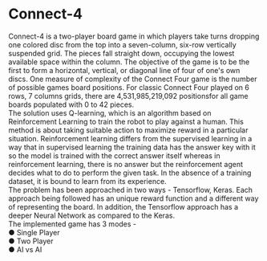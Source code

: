 # Connect-4
Connect-4 is a two-player board game in which players take turns dropping one
colored disc from the top into a seven-column, six-row vertically suspended grid.
The pieces fall straight down, occupying the lowest available space within the
column. The objective of the game is to be the first to form a horizontal, vertical,
or diagonal line of four of one's own discs. One measure of complexity of the
Connect Four game is the number of possible games board positions. For classic
Connect Four played on 6 rows, 7 columns grids, there are 4,531,985,219,092
positionsfor all game boards populated with 0 to 42 pieces.<br>
The solution uses Q-learning, which is an algorithm based on Reinforcement
Learning to train the robot to play against a human. This method is about taking
suitable action to maximize reward in a particular situation. Reinforcement
learning differs from the supervised learning in a way that in supervised learning
the training data has the answer key with it so the model is trained with the correct
answer itself whereas in reinforcement learning, there is no answer but the
reinforcement agent decides what to do to perform the given task. In the absence of
a training dataset, it is bound to learn from its experience. <br>
The problem has been approached in two ways - Tensorflow, Keras. Each approach
being followed has an unique reward function and a different way of representing
the board. In addition, the Tensorflow approach has a deeper Neural Network as
compared to the Keras. <br> 
The implemented game has 3 modes - <br>
● Single Player <br>
● Two Player <br>
● AI vs AI
